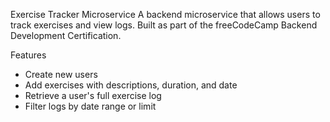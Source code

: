 
Exercise Tracker Microservice
A backend microservice that allows users to track exercises and view logs. Built as part of the freeCodeCamp Backend Development Certification.

Features
- Create new users
- Add exercises with descriptions, duration, and date
- Retrieve a user's full exercise log
- Filter logs by date range or limit
